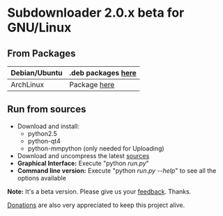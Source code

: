 # Subdownloader 2.0.x beta for GNU/Linux #
## From Packages ##
|Debian/Ubuntu | .deb packages [here](https://code.launchpad.net/subdownloader/+download) |
|:-------------|:-------------------------------------------------------------------------|
| ArchLinux | Package [here](http://aur.archlinux.org/packages.php?ID=18316) |

## Run from sources ##
  * Download and install:
    * python2.5
    * python-qt4
    * python-mmpython (only needed for Uploading)
  * Download and uncompress the latest [sources](https://code.launchpad.net/subdownloader/+download)
  * **Graphical Interface:** Execute "python _run.py_"
  * **Command line version:** Execute "python _run.py --help_" to see all the options available

**Note:** It's a beta version. Please give us your [feedback](http://code.google.com/p/subdownloader/issues/list). Thanks.

[Donations](https://www.paypal.com/cgi-bin/webscr?cmd=_donations&business=donations%40subdownloader%2enet&no_shipping=0&no_note=1&tax=0&currency_code=EUR&lc=PT&bn=PP%2dDonationsBF&charset=UTF%2d8) are also very appreciated to keep this project alive.